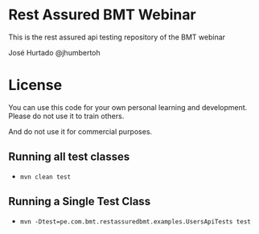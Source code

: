 # Rest Assured BMT Webinar
This is the rest assured api testing repository of the BMT webinar

José Hurtado
@jhumbertoh

License
=======
You can use this code for your own personal learning and development. Please do not use it to train others. 

And do not use it for commercial purposes.

## Running  all test classes
* ```mvn clean test```

## Running a Single Test Class
* ```mvn -Dtest=pe.com.bmt.restassuredbmt.examples.UsersApiTests test```
